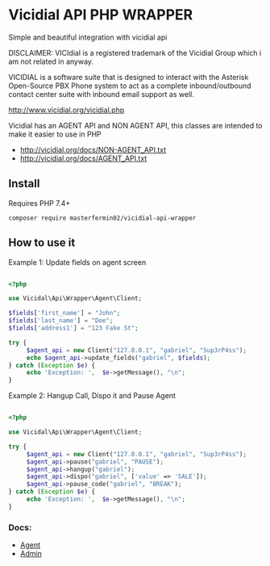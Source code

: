 # Vicidial API PHP WRAPPER

Simple and beautiful integration with vicidial api

DISCLAIMER: VICIdial is a registered trademark of the Vicidial Group which i am not related in anyway.

VICIDIAL is a software suite that is designed to interact with the Asterisk Open-Source PBX Phone system to act as a complete inbound/outbound contact center suite with inbound email support as well.

http://www.vicidial.org/vicidial.php

Vicidial has an AGENT API and NON AGENT API, this classes are intended to make it easier to use in PHP

- http://vicidial.org/docs/NON-AGENT_API.txt
- http://vicidial.org/docs/AGENT_API.txt

## Install
Requires PHP 7.4+

`composer require masterfermin02/vicidial-api-wrapper`

## How to use it
Example 1: Update fields on agent screen
```php 

<?php

use Vicidal\Api\Wrapper\Agent\Client;

$fields['first_name'] = "John";
$fields['last_name'] = "Doe";
$fields['address1'] = "123 Fake St";

try {
     $agent_api = new Client("127.0.0.1", "gabriel", "Sup3rP4ss");
     echo $agent_api->update_fields("gabriel", $fields);
} catch (Exception $e) {
     echo 'Exception: ',  $e->getMessage(), "\n";
}

```

Example 2:  Hangup Call, Dispo it and Pause Agent
```php 

<?php

use Vicidal\Api\Wrapper\Agent\Client;

try {
     $agent_api = new Client("127.0.0.1", "gabriel", "Sup3rP4ss");
     $agent_api->pause("gabriel", "PAUSE");
     $agent_api->hangup("gabriel");
     $agent_api->dispo("gabriel", ['value' => 'SALE']);
     $agent_api->pause_code("gabriel", "BREAK");
} catch (Exception $e) {
     echo 'Exception: ',  $e->getMessage(), "\n";
}

```

### Docs:
- [Agent](https://github.com/masterfermin02/vicidial-api-wrapper/blob/main/docs/agent.md)
- [Admin](https://github.com/masterfermin02/vicidial-api-wrapper/blob/main/docs/admin.md)
